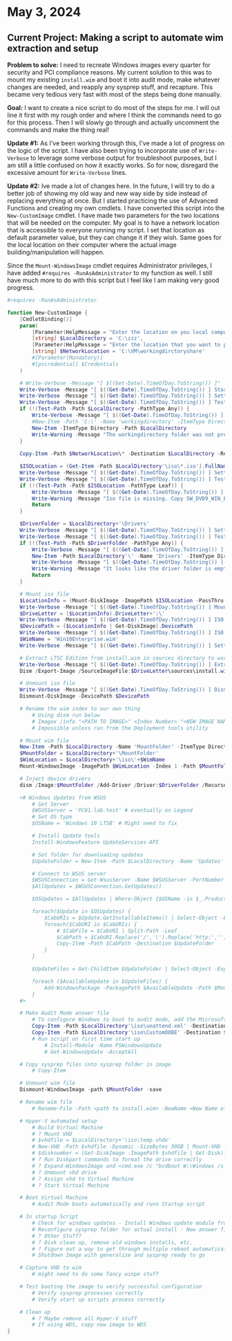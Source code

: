 # May 3, 2024

## Current Project: Making a script to automate wim extraction and setup

**Problem to solve:** I need to recreate Windows images every quarter for
security and PCI compliance reasons. My current solution to this was to mount my
existing `install.wim` and boot it into audit mode, make whatever changes are
needed, and reapply any sysprep stuff, and recapture. This became very tedious
very fast with most of the steps being done manually.

**Goal:** I want to create a nice script to do most of the steps for me. I will
out line it first with my rough order and where I think the commands need to go
for this process. Then I will slowly go through and actually uncomment the
commands and make the thing real!

**Update #1:** As I've been working through this, I've made a lot of progress on
the logic of the script. I have also been trying to incorporate use of
`Write-Verbose` to leverage some verbose output for troubleshoot purposes, but I
am still a little confused on how it exactly works. So for now, disregard the
excessive amount for `Write-Verbose` lines.

**Update #2:** Ive made a lot of changes here. In the future, I will try to do a
better job of showing my old way and new way side by side instead of replacing
everything at once. But I started practicing the use of Advanced Functions and
creating my own cmdlets. I have converted this script into the `New-CustomImage`
cmdlet. I have made two parameters for the two locations that will be needed on
the computer. My goal is to have a network location that is accessible to
everyone running my script. I set that location as default parameter value, but
they can change it if they wish. Same goes for the local location on their
computer where the actual image building/manipulation will happen.

Since the `Mount-WindowsImage` cmdlet requires Administrator privileges, I have
added `#requires -RunAsAdministrator` to my function as well. I still have much
more to do with this script but I feel like I am making very good progress.

```powershell
#requires -RunAsAdministrator

function New-CustomImage {
    [CmdletBinding()]
    param(
        [Parameter(HelpMessage = "Enter the location on you local computer where you want to make the working directory.")]
        [string] $LocalDirectory = 'C:\zzz',
        [Parameter(HelpMessage = "Enter the location that you want to pull the working files from.")]
        [string] $NetworkLocation = 'C:\VM\workingdirctoryshare'
        #[Parameter(Mandatory)]
        #[pscredential] $Credentials
    )

    # Write-Verbose -Message "[ $((Get-Date).TimeOfDay.ToString()) ]"
    Write-Verbose -Message "[ $((Get-Date).TimeOfDay.ToString()) ] Starting Script."
    Write-Verbose -Message "[ $((Get-Date).TimeOfDay.ToString()) ] Setting Working Directory to $LocalDirectory."
    Write-Verbose -Message "[ $((Get-Date).TimeOfDay.ToString()) ] Testing if $LocalDirectory exists."
    if (!(Test-Path -Path $LocalDirectory -PathType Any)) {
        Write-Verbose -Message "[ $((Get-Date).TimeOfDay.ToString()) ] $LocalDirectory does not exist, creating now."
        #New-Item -Path 'C:\' -Name 'workingdirectory' -ItemType Directory
        New-Item -ItemType Directory -Path $LocalDirectory
        Write-Warning -Message "The workingdirectory folder was not present. It has now been created."
    }
    
    Copy-Item -Path $NetworkLocation\* -Destination $LocalDirectory -Recurse

    $ISOLocation = (Get-Item -Path $LocalDirectory'\iso\*.iso').FullName
    Write-Verbose -Message "[ $((Get-Date).TimeOfDay.ToString()) ] Setting ISO location: $ISOLocation."
    Write-Verbose -Message "[ $((Get-Date).TimeOfDay.ToString()) ] Testing if ISO exists."
    if (!(Test-Path -Path $ISOLocation -PathType Leaf)) {
        Write-Verbose -Message "[ $((Get-Date).TimeOfDay.ToString()) ] ISO does not exist, display Warning and exit."
        Write-Warning -Message "Iso file is missing. Copy SW_DVD9_WIN_ENT_LTSC_2021_64BIT_English_MLF_X22-84414.ISO into C:\workingdirectory\iso and restart script."
        Return
    }

    $DriverFolder = $LocalDirectory+'\Drivers'
    Write-Verbose -Message "[ $((Get-Date).TimeOfDay.ToString()) ] Setting Driver folder location: $DriverFolder."
    Write-Verbose -Message "[ $((Get-Date).TimeOfDay.ToString()) ] Testing if Driver folder exists."
    if (!(Test-Path -Path $DriverFolder -PathType Any)) {
        Write-Verbose -Message "[ $((Get-Date).TimeOfDay.ToString()) ] $DriverFolder does not exits, creating now."
        New-Item -Path $LocalDirectory'\' -Name 'Drivers' -ItemType Directory
        Write-Verbose -Message "[ $((Get-Date).TimeOfDay.ToString()) ] Display Warning and exit."
        Write-Warning -Message "It looks like the driver folder is empty, add drivers and restart script"
        Return
    }

    # Mount iso file
    $LocationInfo = (Mount-DiskImage -ImagePath $ISOLocation -PassThru | Get-Volume)
    Write-Verbose -Message "[ $((Get-Date).TimeOfDay.ToString()) ] Mounting ISO for wim extraction."
    $DriveLetter = ($LocationInfo).DriveLetter+':\'
    Write-Verbose -Message "[ $((Get-Date).TimeOfDay.ToString()) ] ISO mounted at Driver Letter: $DriveLetter"
    $DevicePath = ($LocationInfo | Get-DiskImage).DevicePath
    Write-Verbose -Message "[ $((Get-Date).TimeOfDay.ToString()) ] ISO mounted at Device Location: $DevicePath"
    $WimName = 'Win10Enterprise.wim'
    Write-Verbose -Message "[ $((Get-Date).TimeOfDay.ToString()) ] Setting extracted wim name: $WimName"

    # Extract LTSC Edition from install.wim in sources directory to working directory
    Write-Verbose -Message "[ $((Get-Date).TimeOfDay.ToString()) ] Extracting Windows 10 LTSC version from install.wim to $LocalDirectory"
    Dism /Export-Image /SourceImageFile:$DriveLetter\sources\install.wim /SourceIndex:1 /DestinationImageFile:$LocalDirectory\iso\$WimName

    # Unmount iso file
    Write-Verbose -Message "[ $((Get-Date).TimeOfDay.ToString()) ] Dismount ISO file from $DevicePath"
    Dismount-DiskImage -DevicePath $DevicePath

    # Rename the wim index to our own thing
        # Using dism run below
        # Imagex /info "<PATH TO IMAGE>" <Index Number> "<NEW IMAGE NAME>" "<NEW IMAGE DESCRIPTION>"
        # Impossible unless ran from the Deployment tools utility

    # Mount wim file
    New-Item -Path $LocalDirectory -Name 'MountFolder' -ItemType Directory
    $MountFolder = $LocalDirectory+'\MountFolder'
    $WimLocation = $LocalDirectory+'\iso\'+$WimName
    Mount-WindowsImage -ImagePath $WimLocation -Index 1 -Path $MountFolder

    # Inject device drivers
    dism /Image:$MountFolder /Add-Driver /Driver:$DriverFolder /Recurse

    <# Windows Updates from WSUS
        # Set Server
        $WSUSServer = 'PC01.lab.test' # eventually on Legend
        # Set OS type
        $OSName = 'Windows 10 LTSB' # Might need to fix

        # Install Update tools
        Install-WindowsFeature UpdateServices-API

        # Set folder for downloading updates
        $UpdateFolder = New-Item -Path $LocalDirectory -Name 'Updates' -ItemType Directory

        # Connect to WSUS server
        $WSUSConnection = Get-WsusServer -Name $WSUSServer -PortNumber 8530
        $AllUpdates = $WSUSConnection.GetUpdates()

        $OSUpdates = $AllUpdates | Where-Object {$OSName -in $_.ProductTitles -and $_.IsApproved -eq $true -and $_.IsSuperseded -eq $false}

        foreach($Update in $OSUpdates) {
            $CabURIs = $Update.GetInstallableItems() | Select-Object -ExpandProperty Files | Where-Object {$_.Type -eq 'SelfContained'} | Select-Object -ExpandProperty FileUri | Select-Object -ExpandProperty AbsoluteUri
            foreach($CabURI in $CabURIs) {
                # $CabFile = $CabURI | Split-Path -Leaf
                $CabPath = $CabURI.Replace('/','\').Replace('http:','').Replace(':','').Replace(':8530','\C$').Replace('Content','WSUS\WsusContent')
                Copy-Item -Path $CabPath -Destination $UpdateFolder
            }
        }

        $UpdateFiles = Get-ChildItem $UpdateFolder | Select-Object -ExpandProperty FullName

        foreach ($AvailableUpdate in $UpdateFiles) {
            Add-WindowsPackage -PackagePath $AvailableUpdate -Path $MountFolder
        }
    #>

    # Make Audit Mode answer file
        # To configure Windows to boot to audit mode, add the Microsoft-Windows-Deployment | Reseal | Mode = audit
        Copy-Item -Path $LocalDirectory'\iso\unattend.xml' -Destination $MountFolder'\Windows\System32\Sysprep'
        Copy-Item -Path $LocalDirectory'\iso\CustomOOBE' -Destination $MountFolder'\Windows\System32\Sysprep' -Recurse
        # Run script on first time start up
            # Install-Module -Name PSWindowsUpdate
            # Get-WindowsUpdate -AcceptAll

    # Copy sysprep files into sysprep folder in image
        # Copy-Item

    # Unmount wim file
    Dismount-WindowsImage -path $MountFolder -save

    # Rename wim file
        # Rename-File -Path <path to install.wim> -NewName <New Name of wim>

    # Hyper-V automated setup
        # Build Virtual Machine
        # ? Mount VHD 
        # $vhdfile = $LocalDirectory+'\iso\temp.vhdx'
        # New-VHD -Path $vhdfile -Dynamic -SizeBytes 30GB | Mount-VHD -Passthru | Initialize-Disk -Passthru -Confirm:$false
        # $disknumber = (Get-DiskImage -ImagePath $vhdfile | Get-Disk).Number
        # ? Run Diskpart commands to format the drive correctly
        # ? Expand-WindowsImage and <cmd.exe /c "bcdboot W:\Windows /s S: /f ALL"> to apply wim to vhd drive
        # ? Unmount vhd drive
        # ? Assign vhd to Virtual Machine
        # ? Start Virtual Machine

    # Boot Virtual Machine
        # Audit Mode boots automatically and runs Startup script

    # In startup Script
        # Check for windows updates - Install Windows update module from PSGallery
        # Reconfigure sysprep folder for actual install - New answer file, etc.
        # ? Other Stuff?
        # ? Disk clean up, remove old windows installs, etc.
        # ? Figure out a way to get through multiple reboot automatically for updates
        # Shutdown Image with generalize and sysprep ready to go

    # Capture VHD to wim
        # might need to do some fancy winpe stuff

    # Test booting the image to verify successful configuration
        # Verify sysprep processes correctly
        # Verify start up scripts process correctly

    # Clean up
        # ? Maybe remove all Hyper-V stuff
        # If using WDS, copy new image to WDS
}
```
